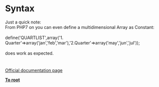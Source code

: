 # Syntax



Just a quick note:<br>From PHP7 on you can even define a multidimensional Array as Constant:<br><br>define(&apos;QUARTLIST&apos;,array(&apos;1. Quarter&apos;=&gt;array(&apos;jan&apos;,&apos;feb&apos;,&apos;mar&apos;),&apos;2.Quarter&apos;=&gt;array(&apos;may&apos;,&apos;jun&apos;,&apos;jul&apos;));<br><br>does work as expected.  

#

[Official documentation page](https://www.php.net/manual/en/language.constants.syntax.php)

**[To root](/README.md)**